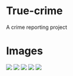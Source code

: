 # True-crime
A crime reporting project


 # Images 
 ![](shots/one.jpeg)
 ![](shots/two.jpeg)
 ![](shots/three.jpeg)
  ![](shots/four.png)
  ![](shots/five.png)
  
 
